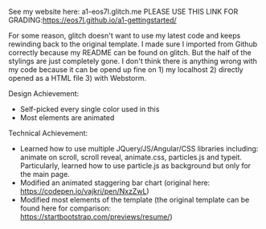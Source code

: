 See my website here: a1-eos7l.glitch.me
PLEASE USE THIS LINK FOR GRADING:https://eos7l.github.io/a1-gettingstarted/

For some reason, glitch doesn't want to use my latest code and keeps rewinding back to the original template. I made sure I imported from Github correctly because my README can be found on glitch. But the half of the stylings are just completely gone. I don't think there is anything wrong with my code because it can be opend up fine on 1) my localhost 2) directly opened as a HTML file 3) with Webstorm. 

Design Achievement:
- Self-picked every single color used in this
- Most elements are animated


Technical Achievement:
- Learned how to use multiple JQuery/JS/Angular/CSS libraries including: animate on scroll, scroll reveal, animate.css, particles.js and typeit. Particularly, learned how to use particle.js as background but only for the main page. 
- Modified an animated staggering bar chart (original here: https://codepen.io/vajkri/pen/NxzZwL)
- Modified most elements of the template (the original template can be found here for comparison: https://startbootstrap.com/previews/resume/)
